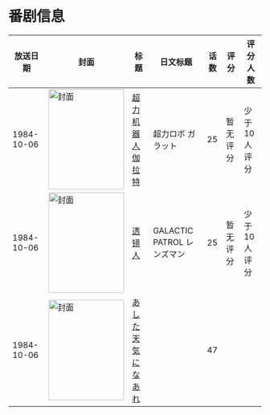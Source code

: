# 番剧信息

|放送日期|封面|标题|日文标题|话数|评分|评分人数|
|---|---|---|---|---|---|---|
|1984-10-06|<img src="https://lain.bgm.tv/pic/cover/c/cc/c5/37291_CaeKa.jpg" alt="封面" style="width:150px;height:200px;object-fit:cover;">|[超力机器人伽拉特](https://bangumi.tv/subject/37291)|超力ロボ ガラット|25|暂无评分|少于10人评分|
|1984-10-06|<img src="https://lain.bgm.tv/pic/cover/c/1e/b1/188951_n3aq3.jpg" alt="封面" style="width:150px;height:200px;object-fit:cover;">|[透镜人](https://bangumi.tv/subject/188951)|GALACTIC PATROL レンズマン|25|暂无评分|少于10人评分|
|1984-10-06|<img src="https://lain.bgm.tv/pic/cover/c/7f/c6/213670_zr113.jpg" alt="封面" style="width:150px;height:200px;object-fit:cover;">|[あした天気になあれ](https://bangumi.tv/subject/213670)||47|||

